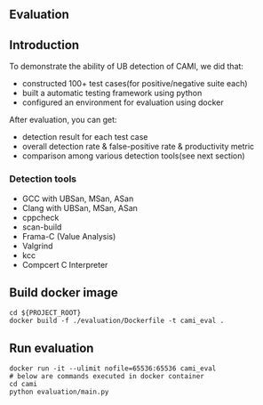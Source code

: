 Evaluation
-------------

## Introduction
To demonstrate the ability of UB detection of CAMI, we did that:
+ constructed 100+ test cases(for positive/negative suite each)
+ built a automatic testing framework using python
+ configured an environment for evaluation using docker

After evaluation, you can get:
+ detection result for each test case
+ overall detection rate & false-positive rate & productivity metric
+ comparison among various detection tools(see next section)

### Detection tools
+ GCC with UBSan, MSan, ASan
+ Clang with UBSan, MSan, ASan
+ cppcheck
+ scan-build
+ Frama-C (Value Analysis)
+ Valgrind
+ kcc
+ Compcert C Interpreter

## Build docker image
```shell
cd ${PROJECT_ROOT}
docker build -f ./evaluation/Dockerfile -t cami_eval .
```

## Run evaluation
```shell
docker run -it --ulimit nofile=65536:65536 cami_eval
# below are commands executed in docker container
cd cami
python evaluation/main.py
```
